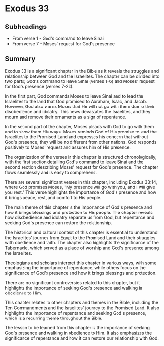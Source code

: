 # Exodus 33

## Subheadings

* From verse 1 - God's command to leave Sinai
* From verse 7 - Moses' request for God's presence

## Summary

Exodus 33 is a significant chapter in the Bible as it reveals the struggles and relationship between God and the Israelites. The chapter can be divided into two parts; God's command to leave Sinai (verses 1-6) and Moses' request for God's presence (verses 7-23).

In the first part, God commands Moses to leave Sinai and to lead the Israelites to the land that God promised to Abraham, Isaac, and Jacob. However, God also warns Moses that He will not go with them due to their disobedience and idolatry. This news devastates the Israelites, and they mourn and remove their ornaments as a sign of repentance.

In the second part of the chapter, Moses pleads with God to go with them and to show them His ways. Moses reminds God of His promise to lead the Israelites to the Promised Land and expresses his concern that without God's presence, they will be no different from other nations. God responds positively to Moses' request and assures him of His presence.

The organization of the verses in this chapter is structured chronologically, with the first section detailing God's command to leave Sinai and the second section describing Moses' request for God's presence. The chapter flows seamlessly and is easy to comprehend.

There are several significant verses in this chapter, including Exodus 33:14, where God promises Moses, "My presence will go with you, and I will give you rest." This verse highlights the importance of God's presence and how it brings peace, rest, and comfort to His people.

The main theme of this chapter is the importance of God's presence and how it brings blessings and protection to His people. The chapter reveals how disobedience and idolatry separate us from God, but repentance and seeking God's presence can restore the relationship.

The historical and cultural context of this chapter is essential to understand the Israelites' journey from Egypt to the Promised Land and their struggles with obedience and faith. The chapter also highlights the significance of the Tabernacle, which served as a place of worship and God's presence among the Israelites.

Theologians and scholars interpret this chapter in various ways, with some emphasizing the importance of repentance, while others focus on the significance of God's presence and how it brings blessings and protection.

There are no significant controversies related to this chapter, but it highlights the importance of seeking God's presence and walking in obedience to Him.

This chapter relates to other chapters and themes in the Bible, including the Ten Commandments and the Israelites' journey to the Promised Land. It also highlights the importance of repentance and seeking God's presence, which is a recurring theme throughout the Bible.

The lesson to be learned from this chapter is the importance of seeking God's presence and walking in obedience to Him. It also emphasizes the significance of repentance and how it can restore our relationship with God.